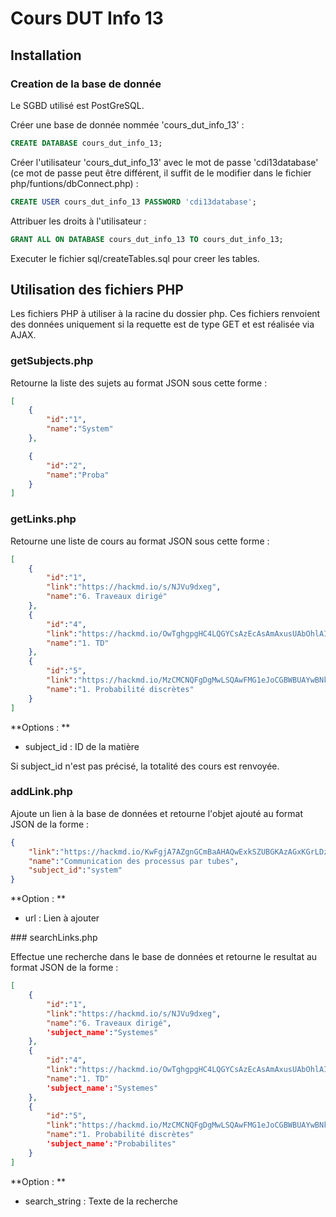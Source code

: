 # Cours DUT Info 13

## Installation

### Creation de la base de donnée

Le SGBD utilisé est PostGreSQL.

Créer une base de donnée nommée 'cours_dut_info_13' :
```sql
CREATE DATABASE cours_dut_info_13;
```

Créer l'utilisateur 'cours_dut_info_13' avec le mot de passe 'cdi13database' (ce mot de passe peut être différent, il suffit de le modifier dans le fichier php/funtions/dbConnect.php) :
```sql
CREATE USER cours_dut_info_13 PASSWORD 'cdi13database';
```

Attribuer les droits à l'utilisateur :
```sql
GRANT ALL ON DATABASE cours_dut_info_13 TO cours_dut_info_13;
```

Executer le fichier sql/createTables.sql pour creer les tables.

## Utilisation des fichiers PHP

Les fichiers PHP à utiliser à la racine du dossier php.
Ces fichiers renvoient des données uniquement si la requette est de type GET et est réalisée via AJAX.

### getSubjects.php

Retourne la liste des sujets au format JSON sous cette forme :

```json
[
	{
		"id":"1",
		"name":"System"
	},

	{
		"id":"2",
		"name":"Proba"
	}
]
```

### getLinks.php

Retourne une liste de cours au format JSON sous cette forme :

```json
[
	{
		"id":"1",
		"link":"https://hackmd.io/s/NJVu9dxeg",
		"name":"6. Traveaux dirigé"
	},
	{
		"id":"4",
		"link":"https://hackmd.io/OwTghgpgHC4LQGYCsAzEcAsAmAxusUAbOhlAIwAmKOWFwCpQAAA=",
		"name":"1. TD"
	},
	{
		"id":"5",
		"link":"https://hackmd.io/MzCMCNQFgDgMwLSQAwFMG1eJoCGBWBUAYwBNkAmC3GMVZIAA",
		"name":"1. Probabilité discrètes"
	}
]
```

**Options : **
- subject_id : ID de la matière

Si subject_id n'est pas précisé, la totalité des cours est renvoyée.

### addLink.php

Ajoute un lien à la base de données et retourne l'objet ajouté au format JSON de la forme : 

```json
{
	"link":"https://hackmd.io/KwFgjA7AZgnGCmBaAHAQwExkSZUBGKAzAGxKGrLDzGEAM6tAJhEAAA==",
	"name":"Communication des processus par tubes",
	"subject_id":"system"
}
```

**Option : **
- url : Lien à ajouter

### searchLinks.php

Effectue une recherche dans le base de données et retourne le resultat au format JSON de la forme :

```json
[
	{
		"id":"1",
		"link":"https://hackmd.io/s/NJVu9dxeg",
		"name":"6. Traveaux dirigé",
		'subject_name':"Systemes"
	},
	{
		"id":"4",
		"link":"https://hackmd.io/OwTghgpgHC4LQGYCsAzEcAsAmAxusUAbOhlAIwAmKOWFwCpQAAA=",
		"name":"1. TD"
		'subject_name':"Systemes"
	},
	{
		"id":"5",
		"link":"https://hackmd.io/MzCMCNQFgDgMwLSQAwFMG1eJoCGBWBUAYwBNkAmC3GMVZIAA",
		"name":"1. Probabilité discrètes"
		'subject_name':"Probabilites"
	}
]
```

**Option : **
- search_string : Texte de la recherche
